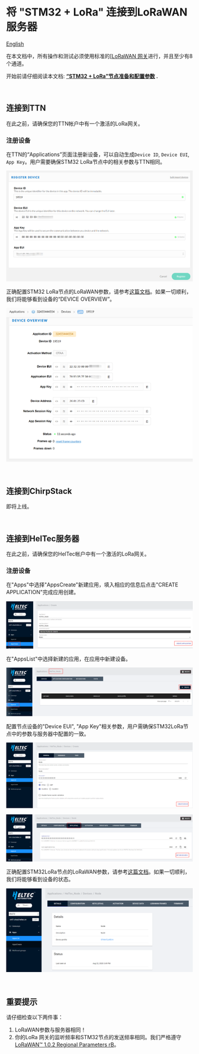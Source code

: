 # 将 "STM32 + LoRa" 连接到LoRaWAN服务器
[English](https://heltec-automation-docs.readthedocs.io/en/latest/stm32/lorawan/connect_to_gateway.html)

在本文档中，所有操作和测试必须使用标准的[[LoRaWAN 网关](https://heltec.org/proudct_center/lora/lora-gateway/)进行，并且至少有8个通道。

开始前请仔细阅读本文档: **[“STM32 + LoRa”节点准备和配置参数](https://heltec-automation.readthedocs.io/zh_CN/latest/stm32/lorawan/config_parameter.html) .**

&nbsp;

## 连接到TTN

在此之前，请确保您的TTN帐户中有一个激活的LoRa网关。

### 注册设备

在TTN的“Applications”页面注册新设备，可以自动生成`Device ID`, `Device EUI`, `App Key`。用户需要确保STM32 LoRa节点中的相关参数与TTN相同。

![](img/connect_to_gateway/02.png)

正确配置STM32 LoRa节点的LoRaWAN参数，请参考[这篇文档](https://heltec-automation.readthedocs.io/zh_CN/latest/stm32/lorawan/config_parameter.html)。如果一切顺利，我们将能够看到设备的“DEVICE OVERVIEW”。

![](img/connect_to_gateway/03.png)

&nbsp;

## 连接到ChirpStack

即将上线。

&nbsp;

## 连接到HelTec服务器

在此之前，请确保您的HelTec帐户中有一个激活的LoRa网关。

### 注册设备

在"Apps"中选择"AppsCreate"新建应用，填入相应的信息后点击"CREATE APPLICATION"完成应用创建。

![](img/connect_to_gateway/04.png)

在"AppsList"中选择新建的应用，在应用中新建设备。

![](img/connect_to_gateway/05.png)

配置节点设备的"Device EUI", "App Key"相关参数，用户需确保STM32LoRa节点中的参数与服务器中配置的一致。

![](img/connect_to_gateway/06.png)

![](img/connect_to_gateway/07.png)

正确配置STM32LoRa节点的LoRaWAN参数，请参考[这篇文档](https://heltec-automation.readthedocs.io/zh_CN/latest/stm32/lorawan/config_parameter.html)。如果一切顺利，我们将能够看到设备的状态。

![](img/connect_to_gateway/08.png)

&nbsp;

## 重要提示

请仔细检查以下两件事：

1. LoRaWAN参数与服务器相同！
2. 你的LoRa 网关的监听频率和STM32节点的发送频率相同。我们严格遵守[LoRaWAN™ 1.0.2 Regional Parameters rB](https://resource.heltec.cn/download/LoRaWANRegionalParametersv1.0.2_final_1944_1.pdf)。